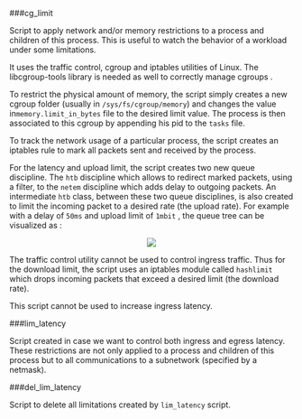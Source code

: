 ###cg_limit

Script to apply network and/or memory restrictions to a process and children of this process. This is useful to watch the behavior of a workload under some limitations.

It uses the traffic control, cgroup and iptables utilities of Linux. The libcgroup-tools library is needed as well to correctly manage cgroups . 

To restrict the physical amount of memory, the script simply creates a new cgroup folder (usually in `/sys/fs/cgroup/memory`) and changes the value in`memory.limit_in_bytes` file to the desired limit value. The process is then associated to this cgroup by appending his pid to the `tasks` file. 

To track the network usage of a particular process, the script creates an iptables rule to mark all packets sent and received by the process. 

For the latency and upload limit, the script creates two new queue discipline. The `htb` discipline which allows to redirect marked packets, using a filter, to the  `netem` discipline which adds delay to outgoing packets. An intermediate `htb` class, between these two queue disciplines, is also created to limit the incoming packet to a desired rate (the upload rate). For example with a delay of `50ms` and upload limit of `1mbit` , the queue tree can be visualized as : 
<p align="center"> 
<img src="https://user-images.githubusercontent.com/32176761/44657386-f3af3a00-a9fc-11e8-83f0-a0bea57e3bb9.png">
</p>

The traffic control utility cannot be used to control ingress traffic. Thus for the download limit, the script uses an iptables module called `hashlimit` which drops incoming packets that exceed a desired limit (the download rate).  

This script cannot be used to increase ingress latency. 

###lim_latency

Script created in case we want to control both ingress and egress latency. These restrictions are not only applied to a process and children of this process but to all communications to a subnetwork (specified by a netmask).

###del_lim_latency

Script to delete all limitations created by `lim_latency` script. 